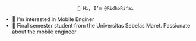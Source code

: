 								👋 Hi, I’m @RidhoRifai	
- 👀 I’m interested in Mobile Enginer
- 🌱 Final semester student from the Universitas Sebelas Maret. Passionate about the mobile engineer

